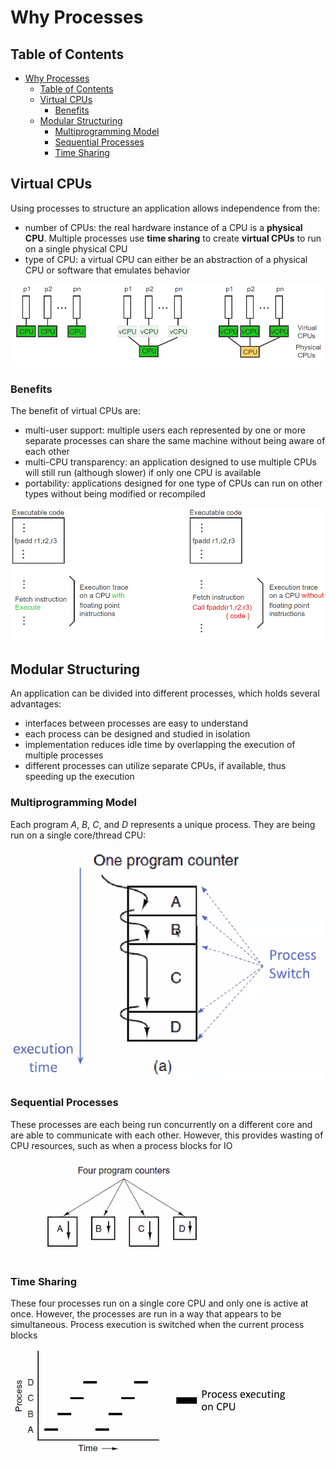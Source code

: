 # Why Processes

## Table of Contents

- [Why Processes](#why-processes)
  - [Table of Contents](#table-of-contents)
  - [Virtual CPUs](#virtual-cpus)
    - [Benefits](#benefits)
  - [Modular Structuring](#modular-structuring)
    - [Multiprogramming Model](#multiprogramming-model)
    - [Sequential Processes](#sequential-processes)
    - [Time Sharing](#time-sharing)

## Virtual CPUs

Using processes to structure an application allows independence from the:

- number of CPUs: the real hardware instance of a CPU is a **physical CPU**. Multiple processes use **time sharing** to create **virtual CPUs** to run on a single physical CPU
- type of CPU: a virtual CPU can either be an abstraction of a physical CPU or software that emulates behavior

![virtual_cpus](/notes/assets/ptr/virtual_cpus.PNG)

### Benefits

The benefit of virtual CPUs are:

- multi-user support: multiple users each represented by one or more separate processes can share the same machine without being aware of each other
- multi-CPU transparency: an application designed to use multiple CPUs will still run (although slower) if only one CPU is available
- portability: applications designed for one type of CPUs can run on other types without being modified or recompiled

![benefits](/notes/assets/ptr/benefits.PNG)

## Modular Structuring

An application can be divided into different processes, which holds several advantages:

- interfaces between processes are easy to understand
- each process can be designed and studied in isolation
- implementation reduces idle time by overlapping the execution of multiple processes
- different processes can utilize separate CPUs, if available, thus speeding up the execution

### Multiprogramming Model

Each program *A*, *B*, *C*, and *D* represents a unique process. They are being run on a single core/thread CPU:

![multiprogramming_process](/notes/assets/ptr/multiprogramming_process.PNG)

### Sequential Processes

These processes are each being run concurrently on a different core and are able to communicate with each other. However, this provides wasting of CPU resources, such as when a process blocks for IO

![sequential_processes](/notes/assets/ptr/sequential_processes.PNG)

### Time Sharing

These four processes run on a single core CPU and only one is active at once. However, the processes are run in a way that appears to be simultaneous. Process execution is switched when the current process blocks

![time_sharing](/notes/assets/ptr/time_sharing.PNG)

